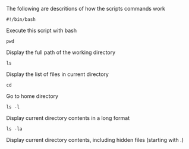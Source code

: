 The following are descritions of how the scripts commands work



```
#!/bin/bash
```
Execute this script with bash




```
pwd
```
Display the full path of the working directory




```
ls
```
Display the list of files in current directory




```
cd
```
Go to home directory




```
ls -l
```
Display current directory contents in a long format




```
ls -la
```
Display current directory contents, including hidden files (starting with .)
